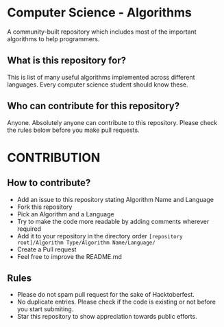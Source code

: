 # Computer Science - Algorithms
A community-built repository which includes most of the important algorithms to help programmers.

## What is this repository for?

This is list of many useful algorithms implemented across different languages. Every computer science student should know these.

## Who can contribute for this repository?

Anyone. Absolutely anyone can contribute to this repository. Please check the rules below before you make pull requests.

# CONTRIBUTION

## How to contribute?

- Add an issue to this repository stating Algorithm Name and Language
- Fork this repository
- Pick an Algorithm and a Language
- Try to make the code more readable by adding comments wherever required
- Add it to your repository in the directory order `[repository root]/Algorithm Type/Algorithm Name/Language/`
- Create a Pull request
- Feel free to improve the README.md

## Rules

- Please do not spam pull request for the sake of Hacktoberfest.
- No duplicate entries. Please check if the code is existing or not before you start submiting.
- Star this repository to show appreciation towards public efforts.
